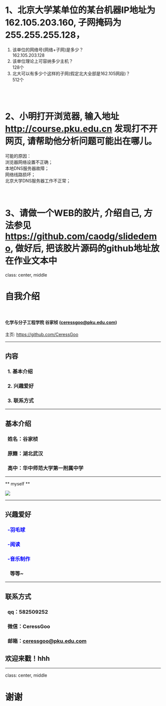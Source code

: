 # 1、北京大学某单位的某台机器IP地址为162.105.203.160, 子网掩码为255.255.255.128，</br >
1) 该单位的网络号(网络+子网)是多少？</br >
162.105.203.128</br >
2) 该单位理论上可容纳多少主机？</br >
128个</br >
3) 北大可以有多少个这样的子网(假定北大全部是162.105网段)？</br >
512个</br >
</br >
</br >

# 2、小明打开浏览器, 输入地址 http://course.pku.edu.cn 发现打不开网页, 请帮助他分析问题可能出在哪儿。</br >
可能的原因：</br >
	浏览器网络设置不正确；</br >
	本地DNS服务器故障；</br >
	网络线路损坏；</br >
	北京大学DNS服务器工作不正常；</br >
</br >
</br >

# 3、请做一个WEB的胶片, 介绍自己, 方法参见 https://github.com/caodg/slidedemo, 做好后, 把该胶片源码的github地址放在作业文本中</br >

class: center, middle

# 自我介绍

&nbsp;
&nbsp;

#### 化学与分子工程学院 谷家桢 (ceressgoo@pku.edu.com)  

主页: https://github.com/CeressGoo

---

## 内容

### &nbsp; 1. 基本介绍

### &nbsp; 2. 兴趣爱好

### &nbsp; 3. 联系方式

---

## 基本介绍
### &nbsp; 姓名：谷家桢
### &nbsp; 原籍：湖北武汉
### &nbsp; 高中：华中师范大学第一附属中学

---

** myself **

![](http://imgsrc.baidu.com/forum/w%3D580/sign=668851129958d109c4e3a9bae159ccd0/7683470a19d8bc3e0ae934a6898ba61ea9d345ff.jpg)

---

## 兴趣爱好
### &nbsp; <font color="blue">-羽毛球</font>
### &nbsp; <font color="blue">-阅读</font>
### &nbsp; <font color="blue">-音乐制作</font>
### &nbsp; &nbsp; 等等~

---
## 联系方式
### &nbsp; qq：582509252
### &nbsp; 微信：CeressGoo
### &nbsp; 邮箱：ceressgoo@pku.edu.com

## 欢迎来戳！hhh
---
class: center, middle

# 谢谢
